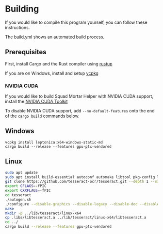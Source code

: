 # Building

If you would like to compile this program yourself, you can follow these instructions.

The [build.yml](.github/workflows/build.yml) shows an automated build process.

## Prerequisites

First, install Cargo and the Rust compiler using [rustup](https://rustup.rs/)

If you are on Windows, install and setup [vcpkg](https://vcpkg.io/en/getting-started.html)

### NVIDIA CUDA

If you would like to build Squad Mortar Helper with NVIDIA CUDA support, install the [NVIDIA CUDA Toolkit](https://developer.nvidia.com/cuda-toolkit)

To disable NVIDIA CUDA support, add `--no-default-features` onto the end of the `cargo build` commands below.

## Windows

```batch
vcpkg install leptonica:x64-windows-static-md
cargo build --release --features gpu-ptx-vendored
```

## Linux

```bash
sudo apt update
sudo apt install build-essential autoconf automake libtool pkg-config libpng-dev libjpeg8-dev libtiff5-dev zlib1g-dev libleptonica-dev libxcb-randr0-dev libxcb-shm0-dev libxcb-shape0-dev libxcb-xfixes0-dev libclang-dev -y
git clone https://github.com/tesseract-ocr/tesseract.git --depth 1 --single-branch --branch 5.1.0
export CFLAGS=-fPIC
export CXXFLAGS=-fPIC
cd tesseract
./autogen.sh
./configure --disable-graphics --disable-legacy --disable-doc --disable-openmp --without-curl --without-archive --without-tensorflow --enable-shared=no --enable-static=yes
make
mkdir -p ../lib/tesseract/linux-x64
cp .libs/libtesseract.a ../lib/tesseract/linux-x64/libtesseract.a
cd ../
cargo build --release --features gpu-ptx-vendored
```
